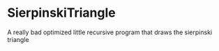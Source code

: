 # SierpinskiTriangle
 A really bad optimized little recursive program that draws the sierpinski triangle
